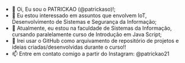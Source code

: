 - 👋 Oi, Eu sou o PATRICKAO (@patrickaso)!;
- 👀 Eu estou interessado em assuntos que envolvem IoT, Desenvolvimento de Sistemas e Segurança da Informação;
- 🌱 Atualmente, eu estou na faculdade de Sistemas da Informação, cursando paralelamente curso de Introdução em Java Script;
- 💞️ Irei usar o GitHub como arquivamento de repositório de projetos e ideias criadas/desenvolvidas durante o curso!!
- 📫 Entre em contato comigo a partir do Instagram: @patrickao21 

<!---
patrickaso/patrickaso is a ✨ special ✨ repository because its `README.md` (this file) appears on your GitHub profile.
You can click the Preview link to take a look at your changes.
--->
